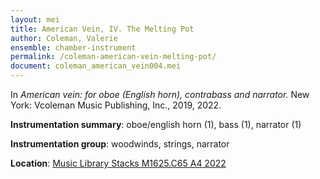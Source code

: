 ```yaml
---
layout: mei
title: American Vein, IV. The Melting Pot
author: Coleman, Valerie
ensemble: chamber-instrument
permalink: /coleman-american-vein-melting-pot/
document: coleman_american_vein004.mei
---
```


In *American vein: for oboe (English horn), contrabass and narrator.* New York: Vcoleman Music Publishing, Inc., 2019, 2022.

**Instrumentation summary**: oboe/english horn (1), bass (1), narrator (1) 

**Instrumentation group**: woodwinds, strings, narrator 

**Location**: <a href="https://tufts.primo.exlibrisgroup.com/permalink/01TUN_INST/1kc9gia/alma991018754495603851" target="_blank">Music Library Stacks M1625.C65 A4 2022</a>
